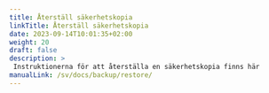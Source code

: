 ```yaml
---
title: Återställ säkerhetskopia
linkTitle: Återställ säkerhetskopia
date: 2023-09-14T10:01:35+02:00
weight: 20
draft: false
description: >
 Instruktionerna för att återställa en säkerhetskopia finns här
manualLink: /sv/docs/backup/restore/
---
```

<script>
  window.location.href = "/sv/docs/backup/restore/";
</script>

